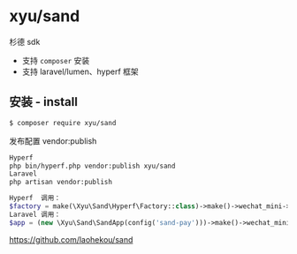 # xyu/sand
杉德 sdk

* 支持 `composer` 安装
* 支持 laravel/lumen、hyperf 框架

## 安装 - install

```bash
$ composer require xyu/sand
```

发布配置 vendor:publish
```bash
Hyperf
php bin/hyperf.php vendor:publish xyu/sand
Laravel
php artisan vendor:publish
```

```php
Hyperf  调用：
$factory = make(\Xyu\Sand\Hyperf\Factory::class)->make()->wechat_mini->orderCreate([]);
Laravel 调用：
$app = (new \Xyu\Sand\SandApp(config('sand-pay')))->make()->wechat_mini->orderCreate([]);
```

https://github.com/laohekou/sand